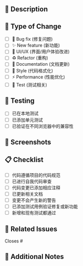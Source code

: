 ## 📝 Description

<!-- 简要描述此 PR 的内容 -->

## 🔧 Type of Change

<!-- 选择适用的类型 -->

- [ ] 🐛 Bug fix (修复问题)
- [ ] ✨ New feature (新功能)
- [ ] 💄 UI/UX (界面/用户体验改进)
- [ ] ♻️ Refactor (重构)
- [ ] 📝 Documentation (文档更新)
- [ ] 🎨 Style (代码格式化)
- [ ] ⚡ Performance (性能优化)
- [ ] 🧪 Test (测试相关)

## 🧪 Testing

<!-- 描述如何测试此更改 -->

- [ ] 已在本地测试
- [ ] 已添加单元测试
- [ ] 已验证在不同浏览器中的兼容性

## 📸 Screenshots

<!-- 如果有 UI 变更，请添加截图 -->

## 📋 Checklist

- [ ] 代码遵循项目的代码规范
- [ ] 已进行自我代码审查
- [ ] 代码变更已添加相应注释
- [ ] 已更新相关文档
- [ ] 变更不会产生新的警告
- [ ] 已添加测试用例验证修复或新功能
- [ ] 新增和现有测试都通过

## 🔗 Related Issues

<!-- 关联的 Issue 编号 -->

Closes #

## 📌 Additional Notes

<!-- 其他需要说明的内容 -->
